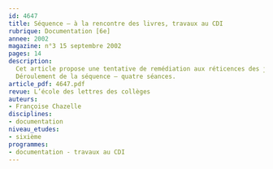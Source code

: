 ```yaml
---
id: 4647
title: Séquence – à la rencontre des livres, travaux au CDI
rubrique: Documentation [6e]
annee: 2002
magazine: n°3 15 septembre 2002
pages: 14
description: 
  Cet article propose une tentative de remédiation aux réticences des jeunes non-lecteurs. Il s’agit d’approcher le livre, de l’apprivoiser, de se l’approprier avant de l’ouvrir. Susciter l’envie de connaître le monde des livres, de découvrir leurs richesses et leurs diversités, tel est le but de cette démarche. Elle permet aussi aux élèves de se familiariser avec un lieu de travail et de vie très important au collège – le CDI. Il est souhaitable de programmer cette séquence au début de l’année de sixième, après la semaine d’évaluations et, de préférence, avant les vacances d’automne. Ainsi, les élèves seront à l’aise au CDI, dans lequel ils auront travaillé.
  Déroulement de la séquence – quatre séances.
article_pdf: 4647.pdf
revue: L’école des lettres des collèges
auteurs:
- Françoise Chazelle
disciplines:
- documentation
niveau_etudes:
- sixième
programmes:
- documentation - travaux au CDI
---
```

